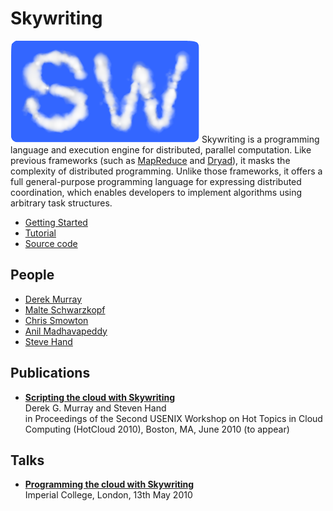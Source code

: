 Skywriting
==========

<img alt="Skywriting Logo" src="images/sw-logo.png" style="border: none"/> Skywriting is a programming language and execution engine for distributed, parallel computation. Like previous frameworks (such as [MapReduce](http://labs.google.com/papers/mapreduce.html) and [Dryad](http://research.microsoft.com/en-us/projects/dryad/)), it masks the complexity of distributed programming. Unlike those frameworks, it offers a full general-purpose programming language for expressing distributed coordination, which enables developers to implement algorithms using arbitrary task structures.

* [Getting Started](installation.html)
* [Tutorial](tutorial.html)
* [Source code](http://github.com/mrry/skywriting)

People
------

* [Derek Murray](http://www.cl.cam.ac.uk/~dgm36/)
* [Malte Schwarzkopf](http://www.cl.cam.ac.uk/~ms705/)
* [Chris Smowton](http://www.cl.cam.ac.uk/~cs448/)
* [Anil Madhavapeddy](http://www.cl.cam.ac.uk/~avsm2/)
* [Steve Hand](http://www.cl.cam.ac.uk/~smh22/)

Publications
------------

<ul>
<li><b><a href="http://www.cl.cam.ac.uk/~dgm36/publications/2010-murray2010skywriting.pdf">Scripting the cloud with Skywriting</a></b><br />
Derek G. Murray and Steven Hand <br />
in Proceedings of the Second USENIX Workshop on Hot Topics in Cloud
Computing (HotCloud 2010), Boston, MA, June 2010 (to appear)<br />
</li>
</ul>

Talks
-----

<ul>
<li><a href="http://www.slideshare.net/mrry/programming-the-cloud-with-skywriting"><b>Programming the cloud with Skywriting</b></a><br />
Imperial College, London, 13th May 2010
</li>
</ul>
